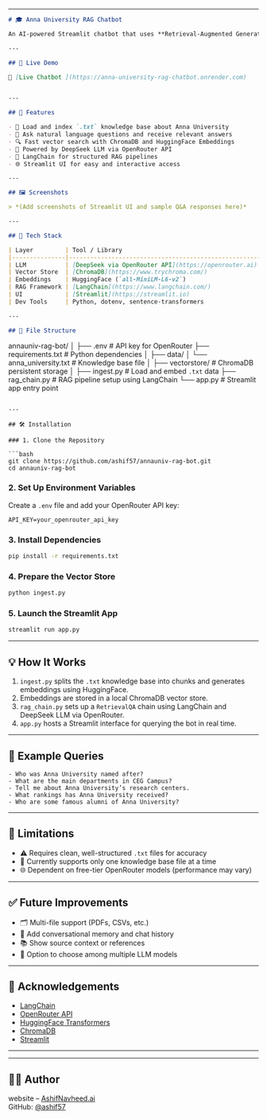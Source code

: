 
---

```markdown
# 🎓 Anna University RAG Chatbot

An AI-powered Streamlit chatbot that uses **Retrieval-Augmented Generation (RAG)** to answer questions about Anna University using a structured `.txt` knowledge base. Built with **LangChain**, **HuggingFace Embeddings**, **ChromaDB** for vector retrieval, and the **OpenRouter API (DeepSeek model)** for contextual, high-quality responses.

---

## 🚀 Live Demo

🔗 [Live Chatbot ](https://anna-university-rag-chatbot.onrender.com)  


---

## 🧠 Features

- 📖 Load and index `.txt` knowledge base about Anna University
- 💬 Ask natural language questions and receive relevant answers
- 🔍 Fast vector search with ChromaDB and HuggingFace Embeddings
- 🤖 Powered by DeepSeek LLM via OpenRouter API
- 🔗 LangChain for structured RAG pipelines
- 🌐 Streamlit UI for easy and interactive access

---

## 🖼️ Screenshots

> *(Add screenshots of Streamlit UI and sample Q&A responses here)*

---

## 🧱 Tech Stack

| Layer         | Tool / Library                                         |
|---------------|--------------------------------------------------------|
| LLM           | [DeepSeek via OpenRouter API](https://openrouter.ai)  |
| Vector Store  | [ChromaDB](https://www.trychroma.com/)                |
| Embeddings    | HuggingFace (`all-MiniLM-L6-v2`)                      |
| RAG Framework | [LangChain](https://www.langchain.com/)               |
| UI            | [Streamlit](https://streamlit.io)                     |
| Dev Tools     | Python, dotenv, sentence-transformers                 |

---

## 📂 File Structure

```
annauniv-rag-bot/
│
├── .env                         # API key for OpenRouter
├── requirements.txt             # Python dependencies
│
├── data/
│   └── anna_university.txt      # Knowledge base file
│
├── vectorstore/                 # ChromaDB persistent storage
│
├── ingest.py                    # Load and embed `.txt` data
├── rag_chain.py                 # RAG pipeline setup using LangChain
└── app.py                       # Streamlit app entry point
```

---

## 🛠️ Installation

### 1. Clone the Repository

```bash
git clone https://github.com/ashif57/annauniv-rag-bot.git
cd annauniv-rag-bot
```

### 2. Set Up Environment Variables

Create a `.env` file and add your OpenRouter API key:

```env
API_KEY=your_openrouter_api_key
```

### 3. Install Dependencies

```bash
pip install -r requirements.txt
```

### 4. Prepare the Vector Store

```bash
python ingest.py
```

### 5. Launch the Streamlit App

```bash
streamlit run app.py
```

---

## 💡 How It Works

1. `ingest.py` splits the `.txt` knowledge base into chunks and generates embeddings using HuggingFace.
2. Embeddings are stored in a local ChromaDB vector store.
3. `rag_chain.py` sets up a `RetrievalQA` chain using LangChain and DeepSeek LLM via OpenRouter.
4. `app.py` hosts a Streamlit interface for querying the bot in real time.

---

## 🧪 Example Queries

```text
- Who was Anna University named after?
- What are the main departments in CEG Campus?
- Tell me about Anna University’s research centers.
- What rankings has Anna University received?
- Who are some famous alumni of Anna University?
```

---

## 📌 Limitations

- ⚠️ Requires clean, well-structured `.txt` files for accuracy
- 📄 Currently supports only one knowledge base file at a time
- 🌐 Dependent on free-tier OpenRouter models (performance may vary)

---

## ✅ Future Improvements

- 🗂️ Multi-file support (PDFs, CSVs, etc.)
- 🧠 Add conversational memory and chat history
- 📚 Show source context or references
- 🔄 Option to choose among multiple LLM models

---

## 🙏 Acknowledgements

- [LangChain](https://github.com/langchain-ai/langchain)
- [OpenRouter API](https://openrouter.ai/)
- [HuggingFace Transformers](https://huggingface.co/)
- [ChromaDB](https://www.trychroma.com/)
- [Streamlit](https://streamlit.io)

---


---

## 👨‍💻 Author
website – [AshifNavheed.ai](https://your-portfolio.com)  
GitHub: [@ashif57](https://github.com/ashif57)

```

